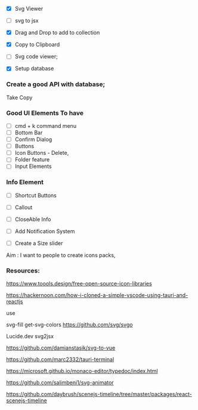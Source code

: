 - [X] Svg Viewer
- [ ] svg to jsx
- [X] Drag and Drop to add to collection
- [X] Copy to Clipboard 
- [ ] Svg code viewer;
- [X] Setup database


### Create a good API with database;

Take Copy 




### Good UI Elements To have

- [ ] cmd + k command menu
- [ ] Bottom Bar
- [ ] Confirm Dialog
- [ ] Buttons 
- [ ] Icon Buttons - Delete, 
- [ ] Folder feature
- [ ] Input Elements

### Info Element
- [ ] Shortcut Buttons
- [ ] Callout
- [ ] CloseAble Info
- [ ] Add Notification System
- [ ] Create a Size slider


Aim : 
I want to people to create icons packs, 


### Resources: 

https://www.toools.design/free-open-source-icon-libraries

https://hackernoon.com/how-i-cloned-a-simple-vscode-using-tauri-and-reactjs

use 

svg-fill
get-svg-colors
https://github.com/svg/svgo

Lucide.dev
svg2jsx

https://github.com/damianstasik/svg-to-vue

https://github.com/marc2332/tauri-terminal

https://microsoft.github.io/monaco-editor/typedoc/index.html

https://github.com/salimbeni1/svg-animator

https://github.com/daybrush/scenejs-timeline/tree/master/packages/react-scenejs-timeline